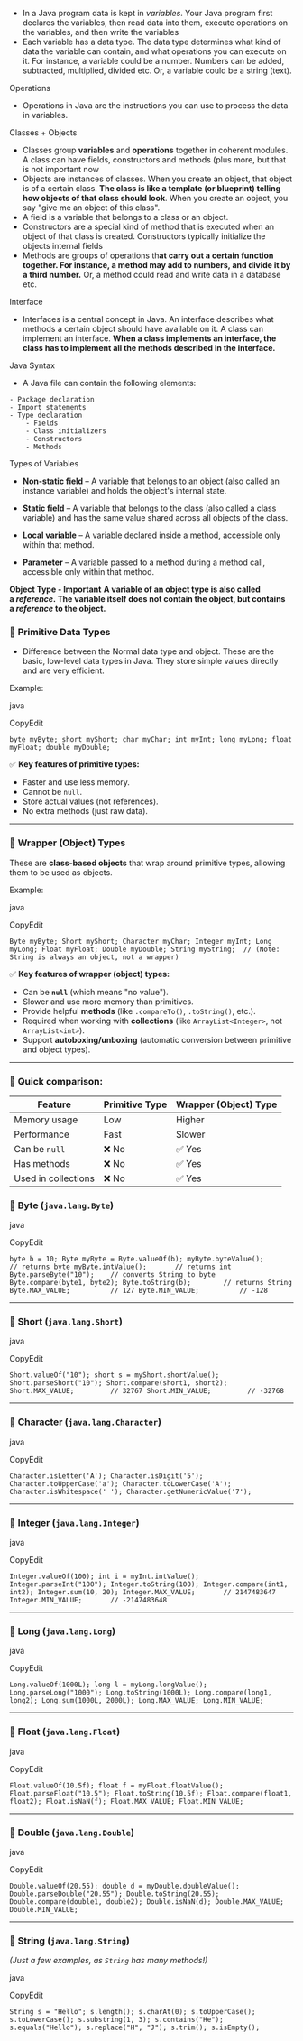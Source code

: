 - In a Java program data is kept in _variables_. Your Java program first declares the variables, then read data into them, execute operations on the variables, and then write the variables
- Each variable has a data type. The data type determines what kind of data the variable can contain, and what operations you can execute on it. For instance, a variable could be a number. Numbers can be added, subtracted, multiplied, divided etc. Or, a variable could be a string (text).

Operations
- Operations in Java are the instructions you can use to process the data in variables.

Classes + Objects
- Classes group **variables** and **operations** together in coherent modules. A class can have fields, constructors and methods (plus more, but that is not important now
- Objects are instances of classes. When you create an object, that object is of a certain class. **The class is like a template (or blueprint) telling how objects of that class should look**. When you create an object, you say "give me an object of this class".
- A field is a variable that belongs to a class or an object.
- Constructors are a special kind of method that is executed when an object of that class is created. Constructors typically initialize the objects internal fields
- Methods are groups of operations th**at carry out a certain function together. For instance, a method may add to numbers, and divide it by a third number.** Or, a method could read and write data in a database etc.

Interface
- Interfaces is a central concept in Java. An interface describes what methods a certain object should have available on it. A class can implement an interface. **When a class implements an interface, the class has to implement all the methods described in the interface.**

Java Syntax
- A Java file can contain the following elements:
```
- Package declaration
- Import statements
- Type declaration
    - Fields
    - Class initializers
    - Constructors
    - Methods
```

Types of Variables
- **Non-static field** – A variable that belongs to an object (also called an instance variable) and holds the object's internal state.
    
- **Static field** – A variable that belongs to the class (also called a class variable) and has the same value shared across all objects of the class.
    
- **Local variable** – A variable declared inside a method, accessible only within that method.
    
- **Parameter** – A variable passed to a method during a method call, accessible only within that method.


**Object Type - Important**
**A variable of an object type is also called a _reference_. The variable itself does not contain the object, but contains a _reference_ to the object.**


### 🔹 **Primitive Data Types**
- Difference between the Normal data type and object.
These are the basic, low-level data types in Java. They store simple values directly and are very efficient.

Example:

java

CopyEdit

`byte myByte; short myShort; char myChar; int myInt; long myLong; float myFloat; double myDouble;`

✅ **Key features of primitive types:**

- Faster and use less memory.
- Cannot be `null`.
- Store actual values (not references).
- No extra methods (just raw data).

---

### 🔹 **Wrapper (Object) Types**

These are **class-based objects** that wrap around primitive types, allowing them to be used as objects.

Example:

java

CopyEdit

`Byte myByte; Short myShort; Character myChar; Integer myInt; Long myLong; Float myFloat; Double myDouble; String myString;  // (Note: String is always an object, not a wrapper)`

✅ **Key features of wrapper (object) types:**

- Can be **`null`** (which means "no value").
- Slower and use more memory than primitives.
- Provide helpful **methods** (like `.compareTo()`, `.toString()`, etc.).
- Required when working with **collections** (like `ArrayList<Integer>`, not `ArrayList<int>`).
- Support **autoboxing/unboxing** (automatic conversion between primitive and object types).

---

### 🔹 **Quick comparison:**

|Feature|Primitive Type|Wrapper (Object) Type|
|---|---|---|
|Memory usage|Low|Higher|
|Performance|Fast|Slower|
|Can be `null`|❌ No|✅ Yes|
|Has methods|❌ No|✅ Yes|
|Used in collections|❌ No|✅ Yes|
### 🔹 **Byte** (`java.lang.Byte`)

java

CopyEdit

`byte b = 10; Byte myByte = Byte.valueOf(b); myByte.byteValue();      // returns byte myByte.intValue();       // returns int Byte.parseByte("10");    // converts String to byte Byte.compare(byte1, byte2); Byte.toString(b);        // returns String Byte.MAX_VALUE;          // 127 Byte.MIN_VALUE;          // -128`

---

### 🔹 **Short** (`java.lang.Short`)

java

CopyEdit

`Short.valueOf("10"); short s = myShort.shortValue(); Short.parseShort("10"); Short.compare(short1, short2); Short.MAX_VALUE;         // 32767 Short.MIN_VALUE;         // -32768`

---

### 🔹 **Character** (`java.lang.Character`)

java

CopyEdit

`Character.isLetter('A'); Character.isDigit('5'); Character.toUpperCase('a'); Character.toLowerCase('A'); Character.isWhitespace(' '); Character.getNumericValue('7');`

---

### 🔹 **Integer** (`java.lang.Integer`)

java

CopyEdit

`Integer.valueOf(100); int i = myInt.intValue(); Integer.parseInt("100"); Integer.toString(100); Integer.compare(int1, int2); Integer.sum(10, 20); Integer.MAX_VALUE;       // 2147483647 Integer.MIN_VALUE;       // -2147483648`

---

### 🔹 **Long** (`java.lang.Long`)

java

CopyEdit

`Long.valueOf(1000L); long l = myLong.longValue(); Long.parseLong("1000"); Long.toString(1000L); Long.compare(long1, long2); Long.sum(1000L, 2000L); Long.MAX_VALUE; Long.MIN_VALUE;`

---

### 🔹 **Float** (`java.lang.Float`)

java

CopyEdit

`Float.valueOf(10.5f); float f = myFloat.floatValue(); Float.parseFloat("10.5"); Float.toString(10.5f); Float.compare(float1, float2); Float.isNaN(f); Float.MAX_VALUE; Float.MIN_VALUE;`

---

### 🔹 **Double** (`java.lang.Double`)

java

CopyEdit

`Double.valueOf(20.55); double d = myDouble.doubleValue(); Double.parseDouble("20.55"); Double.toString(20.55); Double.compare(double1, double2); Double.isNaN(d); Double.MAX_VALUE; Double.MIN_VALUE;`

---

### 🔹 **String** (`java.lang.String`)

_(Just a few examples, as `String` has many methods!)_

java

CopyEdit

`String s = "Hello"; s.length(); s.charAt(0); s.toUpperCase(); s.toLowerCase(); s.substring(1, 3); s.contains("He"); s.equals("Hello"); s.replace("H", "J"); s.trim(); s.isEmpty();`